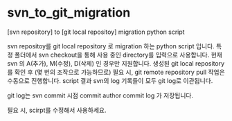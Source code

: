 # svn_to_git_migration
[svn repository] to [git local repositoy] migration python script

svn repositoy를 git local repository 로 migration 하는 python script 입니다.
특정 폴더에서 svn checkout을 통해 사용 중인 directory를 입력으로 사용합니다.
현재 svn 의 A(추가), M(수정), D(삭제) 인 경우만 지원합니다.
생성된 git local repository를 확인 후 
(몇 번의 조작으로 가능하므로)
필요 시, git remote repository pull 작업은 수동으로 진행합니다.
script 결과 svn의 log 기록들이 모두 git log로 이관됩니다.

git log는
svn commit 시점
commit author
commit log
가 저장됩니다.

필요 시, scirpt를 수정해서 사용하세요.
